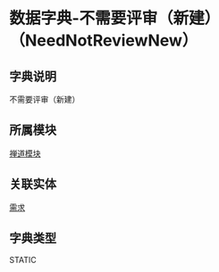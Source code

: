 # 数据字典-不需要评审（新建）（NeedNotReviewNew）
## 字典说明
不需要评审（新建）

## 所属模块
[禅道模块](../module/zentao)

## 关联实体
[需求](../module/zentao/Story)

## 字典类型
STATIC



